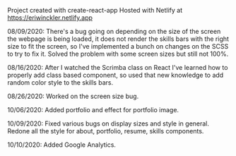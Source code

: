 Project created with create-react-app
Hosted with Netlify at https://eriwinckler.netlify.app

08/09/2020: There's a bug going on depending on the size of the screen the webpage is being loaded, it does not render the skills bars with the right size to fit the screen, so I've implemented a bunch on changes on the SCSS to try to fix it.
    Solved the problem with some screen sizes but still not 100%.

08/16/2020: After I watched the Scrimba class on React I've learned how to properly add class based component, so used that new knowledge to add random color style to the skills bars.

08/26/2020: Worked on the screen size bug.

10/06/2020: Added portfolio and effect for portfolio image.

10/09/2020: Fixed various bugs on display sizes and style in general. Redone all the style for about, portfolio, resume, skills components.

10/10/2020: Added Google Analytics.